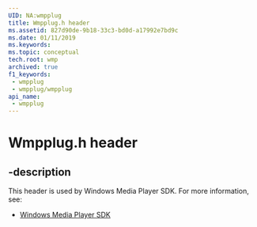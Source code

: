 ```yaml
---
UID: NA:wmpplug
title: Wmpplug.h header
ms.assetid: 827d90de-9b18-33c3-bd0d-a17992e7bd9c
ms.date: 01/11/2019
ms.keywords: 
ms.topic: conceptual
tech.root: wmp
archived: true
f1_keywords:
 - wmpplug
 - wmpplug/wmpplug
api_name:
 - wmpplug
---
```


# Wmpplug.h header


## -description

This header is used by Windows Media Player SDK. For more information, see:

- [Windows Media Player SDK](../_wmp/index.md)

